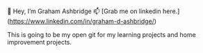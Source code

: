 👋 Hey, I’m Graham Ashbridge
📫 [Grab me on linkedin here.] (https://www.linkedin.com/in/graham-d-ashbridge/)

This is going to be my open git for my learning projects and home improvement projects.
